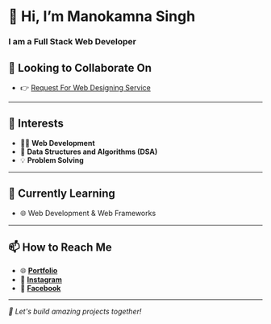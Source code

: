 # 👋 Hi, I’m **Manokamna Singh**
### I am a **Full Stack Web Developer**
## 💞️ **Looking to Collaborate On**
- 👉 [Request For Web Designing Service](https://tinyurl.com/33ar4mzz)
---
## 👀 **Interests**
- 🧑‍💻 **Web Development**  
- 🧠 **Data Structures and Algorithms (DSA)**  
- 💡 **Problem Solving**  
---
## 🌱 **Currently Learning**
- 🌐 Web Development & Web Frameworks
---
## 📫 **How to Reach Me**
- 🌐 [**Portfolio**](https://manokamnasingh1.github.io/Portfolio1/)
- 📸 [**Instagram**](https://www.instagram.com/manokamnasingh.official)
- 📘 [**Facebook**](https://www.facebook.com/manokamna.singh.7771/)
---
_💬 Let's build amazing projects together!_
